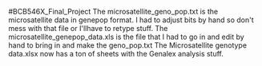 #BCB546X_Final_Project
The microsatellite_geno_pop.txt is the microsatellite data in genepop format. I had to adjust bits by hand so don't mess with that file or I'llhave to retype stuff.
The microsatellite_genepop_data.xls is the file that I had to go in and edit by hand to bring in and make the geno_pop.txt
The Microsatellite genotype data.xlsx now has a ton of sheets with the Genalex analysis stuff.
